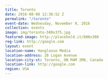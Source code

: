 ```yaml
---
title: Toronto
date: 2016-08-08 12:36:52 Z
permalink: "/toronto"
event-date: Wednesday, November 9, 2016
collection: events
image: img/toronto-500x375.jpg
featured-image: http://placehold.it/800x300
reg-link: http://google.com
layout: event
location-name: Hangloose Media
location-address: 28 Logan Avenue
location-city-st: Toronto, ON M4M 2M8, Canada
location-link: http://google.com
region: USA
---
```


